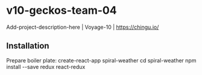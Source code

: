 # v10-geckos-team-04
Add-project-description-here | Voyage-10 | https://chingu.io/

## Installation

Prepare boiler plate:
create-react-app spiral-weather
cd spiral-weather
npm install --save redux react-redux
